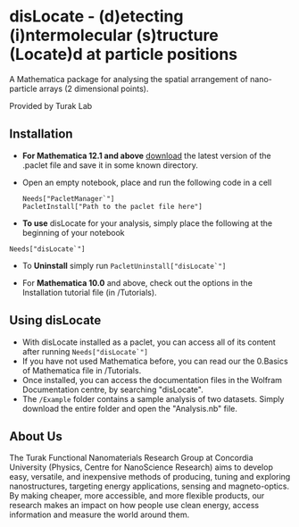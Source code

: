  # disLocate  - (d)etecting (i)ntermolecular (s)tructure (Locate)d at particle positions

A Mathematica package for analysing the spatial arrangement of nano-particle arrays (2 dimensional points). 

Provided by Turak Lab

## Installation
 - **For Mathematica 12.1 and above** [download](https://github.com/MstislavKeldysh/disLocate/tree/main) the latest version of the .paclet file and save it in some known directory.
 - Open an empty notebook, place and run the following code in a cell
	 ```
	 Needs["PacletManager`"]
	 PacletInstall["Path to the paclet file here"]
	```

- **To use** disLocate for your analysis, simply place the following at the beginning of your notebook
```
Needs["disLocate`"]
```

- To **Uninstall** simply run ```PacletUninstall["disLocate`"]  ```

- For **Mathematica 10.0** and above, check out the options in the Installation tutorial file (in /Tutorials).

## Using disLocate 
- With disLocate installed as a paclet, you can access all of its content after running ```Needs["disLocate`"]```
- If you have not used Mathematica before, you can read our the 0.Basics of Mathematica file in /Tutorials. 
- Once installed, you can access the documentation files in the Wolfram Documentation centre, by searching "disLocate".
- The ``/Example`` folder contains a sample analysis of two datasets. Simply download the entire folder and open the "Analysis.nb" file.
## About Us
  
The Turak Functional Nanomaterials Research Group at Concordia University (Physics, Centre for NanoScience Research) aims to develop easy, versatile, and inexpensive methods of producing, tuning and exploring nanostructures, targeting energy applications, sensing and magneto-optics. By making cheaper, more accessible, and more flexible products, our research makes an impact on how people use clean energy, access information and measure the world around them.
